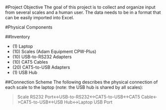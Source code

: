 #Project Objective
The goal of this project is to collect and organize input from several scales and a human user.
The data needs to be in a format that can be easily imported into Excel.

#Physical Components

##Inventory
- (1) Laptop
- (10) Scales (Adam Equipment CPW-Plus)
- (10) USB-to-RS232 Adapters
- (10) CAT5 Cables
- (20) CAT5-to-USB Adapters
- (1) USB Hub

##Connection Scheme
The following describes the physical connection of each scale to the laptop (note: the USB hub is shared by all scales):
> Scale RS232 Port<->USB-to-RS232<->CAT5-to-USB<->CAT5 Cable<->CAT5-to-USB<->USB Hub<->Laptop USB Port
